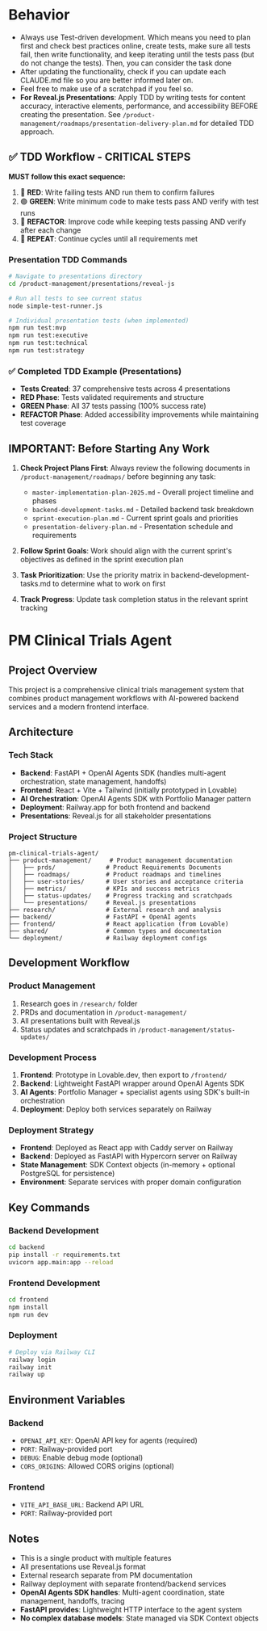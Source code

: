 # Behavior
- Always use Test-driven development. Which means you need to plan first and check best practices online, create tests, make sure all tests fail, then write functionality, and keep iterating until the tests pass (but do not change the tests). Then, you can consider the task done
- After updating the functionality, check if you can update each CLAUDE.md file so you are better informed later on.
- Feel free to make use of a scratchpad if you feel so.
- **For Reveal.js Presentations**: Apply TDD by writing tests for content accuracy, interactive elements, performance, and accessibility BEFORE creating the presentation. See `/product-management/roadmaps/presentation-delivery-plan.md` for detailed TDD approach.

## ✅ TDD Workflow - CRITICAL STEPS
**MUST follow this exact sequence:**
1. 🔴 **RED**: Write failing tests AND run them to confirm failures
2. 🟢 **GREEN**: Write minimum code to make tests pass AND verify with test runs  
3. 🔵 **REFACTOR**: Improve code while keeping tests passing AND verify after each change
4. 🔄 **REPEAT**: Continue cycles until all requirements met

### Presentation TDD Commands
```bash
# Navigate to presentations directory
cd /product-management/presentations/reveal-js

# Run all tests to see current status
node simple-test-runner.js

# Individual presentation tests (when implemented)
npm run test:mvp
npm run test:executive
npm run test:technical
npm run test:strategy
```

### ✅ Completed TDD Example (Presentations)
- **Tests Created**: 37 comprehensive tests across 4 presentations
- **RED Phase**: Tests validated requirements and structure
- **GREEN Phase**: All 37 tests passing (100% success rate)
- **REFACTOR Phase**: Added accessibility improvements while maintaining test coverage

## IMPORTANT: Before Starting Any Work
1. **Check Project Plans First**: Always review the following documents in `/product-management/roadmaps/` before beginning any task:
   - `master-implementation-plan-2025.md` - Overall project timeline and phases
   - `backend-development-tasks.md` - Detailed backend task breakdown
   - `sprint-execution-plan.md` - Current sprint goals and priorities
   - `presentation-delivery-plan.md` - Presentation schedule and requirements

2. **Follow Sprint Goals**: Work should align with the current sprint's objectives as defined in the sprint execution plan

3. **Task Prioritization**: Use the priority matrix in backend-development-tasks.md to determine what to work on first

4. **Track Progress**: Update task completion status in the relevant sprint tracking 


# PM Clinical Trials Agent

## Project Overview

This project is a comprehensive clinical trials management system that combines product management workflows with AI-powered backend services and a modern frontend interface.

## Architecture

### Tech Stack
- **Backend**: FastAPI + OpenAI Agents SDK (handles multi-agent orchestration, state management, handoffs)
- **Frontend**: React + Vite + Tailwind (initially prototyped in Lovable)
- **AI Orchestration**: OpenAI Agents SDK with Portfolio Manager pattern
- **Deployment**: Railway.app for both frontend and backend
- **Presentations**: Reveal.js for all stakeholder presentations

### Project Structure

```
pm-clinical-trials-agent/
├── product-management/     # Product management documentation
│   ├── prds/              # Product Requirements Documents
│   ├── roadmaps/          # Product roadmaps and timelines
│   ├── user-stories/      # User stories and acceptance criteria
│   ├── metrics/           # KPIs and success metrics
│   ├── status-updates/    # Progress tracking and scratchpads
│   └── presentations/     # Reveal.js presentations
├── research/              # External research and analysis
├── backend/               # FastAPI + OpenAI agents
├── frontend/              # React application (from Lovable)
├── shared/                # Common types and documentation
└── deployment/            # Railway deployment configs
```

## Development Workflow

### Product Management
1. Research goes in `/research/` folder
2. PRDs and documentation in `/product-management/`
3. All presentations built with Reveal.js
4. Status updates and scratchpads in `/product-management/status-updates/`

### Development Process
1. **Frontend**: Prototype in Lovable.dev, then export to `/frontend/`
2. **Backend**: Lightweight FastAPI wrapper around OpenAI Agents SDK
3. **AI Agents**: Portfolio Manager + specialist agents using SDK's built-in orchestration
4. **Deployment**: Deploy both services separately on Railway

### Deployment Strategy
- **Frontend**: Deployed as React app with Caddy server on Railway
- **Backend**: Deployed as FastAPI with Hypercorn server on Railway
- **State Management**: SDK Context objects (in-memory + optional PostgreSQL for persistence)
- **Environment**: Separate services with proper domain configuration

## Key Commands

### Backend Development
```bash
cd backend
pip install -r requirements.txt
uvicorn app.main:app --reload
```

### Frontend Development
```bash
cd frontend
npm install
npm run dev
```

### Deployment
```bash
# Deploy via Railway CLI
railway login
railway init
railway up
```

## Environment Variables

### Backend
- `OPENAI_API_KEY`: OpenAI API key for agents (required)
- `PORT`: Railway-provided port
- `DEBUG`: Enable debug mode (optional)
- `CORS_ORIGINS`: Allowed CORS origins (optional)

### Frontend
- `VITE_API_BASE_URL`: Backend API URL
- `PORT`: Railway-provided port

## Notes
- This is a single product with multiple features
- All presentations use Reveal.js format
- External research separate from PM documentation
- Railway deployment with separate frontend/backend services
- **OpenAI Agents SDK handles**: Multi-agent coordination, state management, handoffs, tracing
- **FastAPI provides**: Lightweight HTTP interface to the agent system
- **No complex database models**: State managed via SDK Context objects